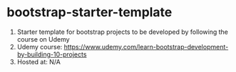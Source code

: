 # bootstrap-starter-template


1. Starter template for bootstrap projects to be developed by following the course on Udemy
2. Udemy course: https://www.udemy.com/learn-bootstrap-development-by-building-10-projects
3. Hosted at: N/A
